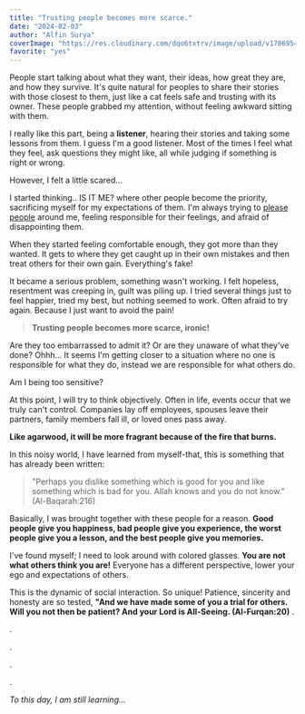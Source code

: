 ```yaml
---
title: "Trusting people becomes more scarce."
date: "2024-02-03"
author: "Alfin Surya"
coverImage: "https://res.cloudinary.com/dqo6txtrv/image/upload/v1706954060/2024-02-03_17.53.26_v1cnie.jpg"
favorite: "yes"
---
```


People start talking about what they want, their ideas, how great they are, and how they survive. It's quite natural for peoples to share their stories with those closest to them, just like a cat feels safe and trusting with its owner. These people grabbed my attention, without feeling awkward sitting with them.

I really like this part, being a **listener**, hearing their stories and taking some lessons from them. I guess I'm a good listener. Most of the times I feel what they feel, ask questions they might like, all while judging if something is right or wrong.

However, I felt a little scared...

I started thinking.. IS IT ME? where other people become the priority, sacrificing myself for my expectations of them. I'm always trying to [please people](https://www.siloamhospitals.com/informasi-siloam/artikel/apa-itu-people-pleaser) around me, feeling responsible for their feelings, and afraid of disappointing them.

When they started feeling comfortable enough, they got more than they wanted. It gets to where they get caught up in their own mistakes and then treat others for their own gain. Everything's fake!

It became a serious problem, something wasn't working. I felt hopeless, resentment was creeping in, guilt was piling up. I tried several things just to feel happier, tried my best, but nothing seemed to work. Often afraid to try again. Because I just want to avoid the pain!

> **Trusting people becomes more scarce, ironic!**

Are they too embarrassed to admit it? Or are they unaware of what they've done? Ohhh... It seems I'm getting closer to a situation where no one is responsible for what they do, instead we are responsible for what others do.

Am I being too sensitive?

At this point, I will try to think objectively. Often in life, events occur that we truly can't control. Companies lay off employees, spouses leave their partners, family members fall ill, or loved ones pass away.

**Like agarwood, it will be more fragrant because of the fire that burns.**

In this noisy world, I have learned from myself-that, this is something that has already been written:

> "Perhaps you dislike something which is good for you and like something which is bad for you. Allah knows and you do not know." (Al-Baqarah:216)

Basically, I was brought together with these people for a reason. **Good people give you happiness, bad people give you experience, the worst people give you a lesson, and the best people give you memories.**

I've found myself; I need to look around with colored glasses. **You are not what others think you are!** Everyone has a different perspective, lower your ego and expectations of others.

This is the dynamic of social interaction. So unique! Patience, sincerity and honesty are so tested, **"And we have made some of you a trial for others. Will you not then be patient? And your Lord is All-Seeing. (Al-Furqan:20)**
.

.

.

.

.

_To this day, I am still learning..._
